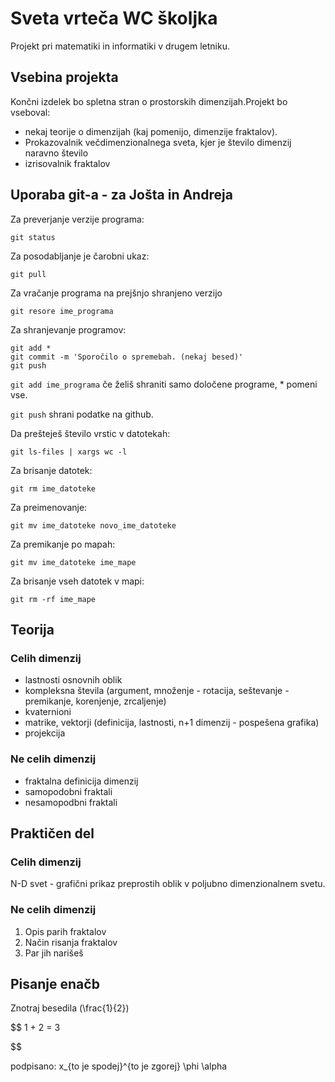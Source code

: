 # Sveta vrteča WC  školjka

Projekt pri matematiki in informatiki v drugem letniku.

## Vsebina projekta

Končni izdelek bo spletna stran o prostorskih dimenzijah.Projekt bo vseboval:

* nekaj teorije o dimenzijah (kaj pomenijo, dimenzije fraktalov).
* Prokazovalnik večdimenzionalnega sveta, kjer je število dimenzij naravno število
* izrisovalnik fraktalov

## Uporaba git-a - za Jošta in Andreja

Za preverjanje verzije programa:

`git status`

Za posodabljanje je čarobni ukaz:

`git pull`

Za vračanje programa na prejšnjo shranjeno verzijo

`git resore ime_programa`

Za shranjevanje programov:

```
git add *
git commit -m 'Sporočilo o spremebah. (nekaj besed)'
git push
```

`git add ime_programa` če želiš shraniti samo določene programe, * pomeni vse.

`git push` shrani podatke na github.

Da prešteješ število vrstic v datotekah:

`git ls-files | xargs wc -l`

Za brisanje datotek:

`git rm ime_datoteke`

Za preimenovanje:

`git mv ime_datoteke novo_ime_datoteke`

Za premikanje po mapah:

`git mv ime_datoteke ime_mape`

Za brisanje vseh datotek v mapi:

`git rm -rf ime_mape`

## Teorija

### Celih dimenzij

* lastnosti osnovnih oblik
* kompleksna števila (argument, množenje - rotacija, seštevanje - premikanje, korenjenje, zrcaljenje)
* kvaternioni
* matrike, vektorji (definicija, lastnosti, n+1 dimenzij - pospešena grafika)
* projekcija

### Ne celih dimenzij

* fraktalna definicija dimenzij
* samopodobni fraktali
* nesamopodbni fraktali

## Praktičen del

### Celih dimenzij

N-D svet - grafični prikaz preprostih oblik v poljubno dimenzionalnem svetu.

### Ne celih dimenzij

1. Opis parih fraktalov
2. Način risanja fraktalov
3. Par jih narišeš

## Pisanje enačb

Znotraj besedila \(\frac{1}{2}\)

$$
1 + 2 = 3

$$

podpisano:
x_{to je spodej}^{to je zgorej}
\phi \alpha

